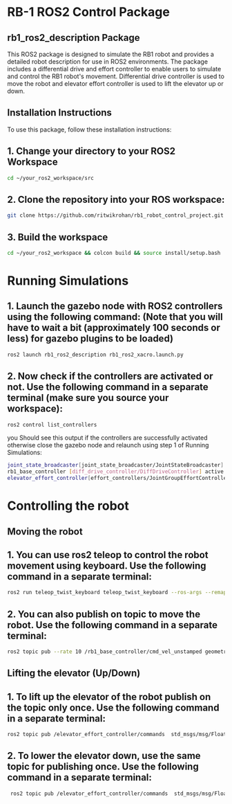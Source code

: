 # RB-1 ROS2 Control Package

## rb1_ros2_description Package
This ROS2 package is designed to simulate the RB1 robot and provides a detailed robot description for use in ROS2 environments. The package includes a differential drive and effort controller to enable users to simulate and control the RB1 robot's movement. Differential drive controller is used to move the robot and elevator effort controller is used to lift the elevator up or down.

## Installation Instructions

To use this package, follow these installation instructions:

## 1. Change your directory to your ROS2 Workspace
  ```bash
  cd ~/your_ros2_workspace/src
  ```

## 2. Clone the repository into your ROS workspace:

   ```bash
   git clone https://github.com/ritwikrohan/rb1_robot_control_project.git
   ```
## 3. Build the workspace
  ```bash
  cd ~/your_ros2_workspace && colcon build && source install/setup.bash
  ```
# Running Simulations

## 1. Launch the gazebo node with ROS2 controllers using the following command: (Note that you will have to wait a bit (approximately 100 seconds or less) for gazebo plugins to be loaded)
  ```bash
  ros2 launch rb1_ros2_description rb1_ros2_xacro.launch.py
  ```
## 2. Now check if the controllers are activated or not. Use the following command in a separate terminal (make sure you source your workspace):
  ```bash
  ros2 control list_controllers
  ```
  you Should see this output if the controllers are successfully activated otherwise close the gazebo node and relaunch using step 1 of Running Simulations:
  ```bash
  joint_state_broadcaster[joint_state_broadcaster/JointStateBroadcaster] active
  rb1_base_controller [diff_drive_controller/DiffDriveController] active
  elevator_effort_controller[effort_controllers/JointGroupEffortController] active
  ```
# Controlling the robot
## Moving the robot

## 1. You can use ros2 teleop to control the robot movement using keyboard. Use the following command in a separate terminal:
  ```bash
  ros2 run teleop_twist_keyboard teleop_twist_keyboard --ros-args --remap cmd_vel:=/rb1_base_controller/cmd_vel_unstamped
  ```
## 2. You can also publish on topic to move the robot. Use the following command in a separate terminal:
  ```bash
  ros2 topic pub --rate 10 /rb1_base_controller/cmd_vel_unstamped geometry_msgs/msg/Twist "{linear: {x: 0.0, y: 0, z: 0.0}, angular: {x: 0.0,y: 0.0, z: 0.2}}"
  ```

## Lifting the elevator (Up/Down)

## 1. To lift up the elevator of the robot publish on the topic only once. Use the following command in a separate terminal:
  ```bash
  ros2 topic pub /elevator_effort_controller/commands  std_msgs/msg/Float64MultiArray "{data: [10.0]}" -1
  ```
## 2. To lower the elevator down, use the same topic for publishing once. Use the following command in a separate terminal:
  ```bash
   ros2 topic pub /elevator_effort_controller/commands  std_msgs/msg/Float64MultiArray "{data: [0.0]}" -1
  ```
  


